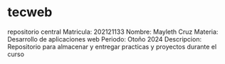 # tecweb
repositorio central
Matricula: 202121133
Nombre: Mayleth Cruz
Materia: Desarrollo de aplicaciones web
Periodo: Otoño 2024
Descripcion: Repositorio para almacenar y entregar practicas y proyectos durante el curso
